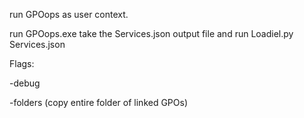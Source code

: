 run GPOops as user context.


run GPOops.exe
take the Services.json output file
and run Loadiel.py Services.json

Flags:

-debug

-folders (copy entire folder of linked GPOs)
